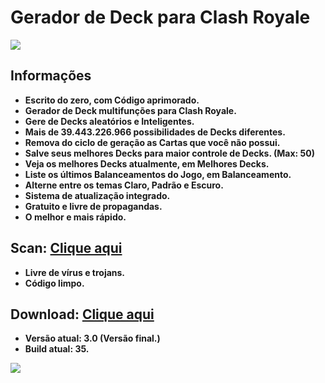 # Gerador de Deck para Clash Royale

<img align="center" src="https://i.imgur.com/MPwWliJ.jpg">

## Informações
- **Escrito do zero, com Código aprimorado.**
- **Gerador de Deck multifunções para Clash Royale.**
- **Gere de Decks aleatórios e Inteligentes.**
- **Mais de 39.443.226.966 possibilidades de Decks diferentes.**
- **Remova do ciclo de geração as Cartas que você não possui.**
- **Salve seus melhores Decks para maior controle de Decks. (Max: 50)**
- **Veja os melhores Decks atualmente, em Melhores Decks.**
- **Liste os últimos Balanceamentos do Jogo, em Balanceamento.**
- **Alterne entre os temas Claro, Padrão e Escuro.**
- **Sistema de atualização integrado.**
- **Gratuito e livre de propagandas.**
- **O melhor e mais rápido.**

## Scan: [Clique aqui](https://www.virustotal.com/#/file/182e78426e2a0bfa0d6a67a0bc86e8a5c6fc3e7deb3d61a3062e1209175dc114/detection)
- **Livre de vírus e trojans.**
- **Código limpo.**

## Download: [Clique aqui](https://drive.google.com/uc?authuser=0&id=1vuXyuBnBiT8DRhQUed6OYj3OwsCb-eQH&export=download)
- **Versão atual: 3.0 (Versão final.)**
- **Build atual: 35.**

<img align="center" src="https://i.imgur.com/Jj1txre.jpg">